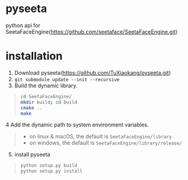 # pyseeta
python api for SeetaFaceEngine(https://github.com/seetaface/SeetaFaceEngine.git)
# installation
1. Download pyseeta(https://github.com/TuXiaokang/pyseeta.git)
2. `git submodule update --init --recursive`
3. Build the dynamic library.
>  ```bash
> cd SeetaFaceEngine/
> mkdir build; cd build
> cmake ..
> make  
> ```
4  Add the dynamic path to system environment variables.
> + on linux & macOS, the default is `SeetaFaceEngine/library`
> + on windows, the default is  `SeetaFaceEngine/library/release/`
5. install pyseeta
> ```bash
> python setup.py build
> python setup.py install
> ```

